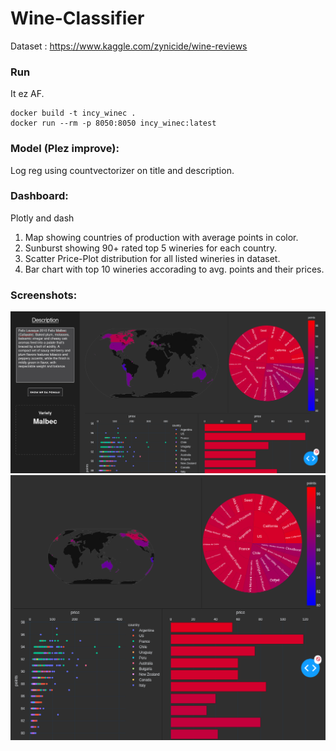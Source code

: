 # Wine-Classifier

Dataset : https://www.kaggle.com/zynicide/wine-reviews

### Run

It ez AF.

```
docker build -t incy_winec .
docker run --rm -p 8050:8050 incy_winec:latest
```

### Model (Plez improve):
Log reg using countvectorizer on title and description.

### Dashboard:
Plotly and dash
1. Map showing countries of production with average points in color.
2. Sunburst showing 90+ rated top 5 wineries for each country.
3. Scatter Price-Plot distribution for all listed wineries in dataset.
4. Bar chart with top 10 wineries accorading to avg. points and their prices.

### Screenshots:
![Home](Screenshots/1.png)
![Plots](Screenshots/2.png)
